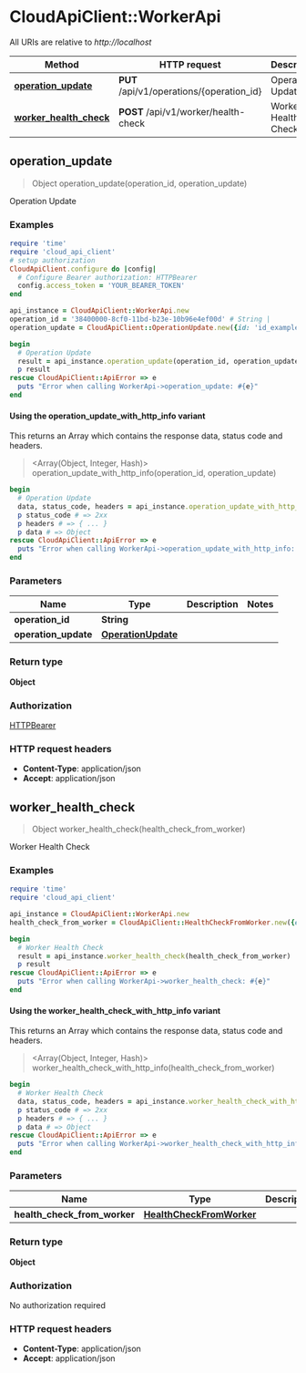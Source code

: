 # CloudApiClient::WorkerApi

All URIs are relative to *http://localhost*

| Method | HTTP request | Description |
| ------ | ------------ | ----------- |
| [**operation_update**](WorkerApi.md#operation_update) | **PUT** /api/v1/operations/{operation_id} | Operation Update |
| [**worker_health_check**](WorkerApi.md#worker_health_check) | **POST** /api/v1/worker/health-check | Worker Health Check |


## operation_update

> Object operation_update(operation_id, operation_update)

Operation Update

### Examples

```ruby
require 'time'
require 'cloud_api_client'
# setup authorization
CloudApiClient.configure do |config|
  # Configure Bearer authorization: HTTPBearer
  config.access_token = 'YOUR_BEARER_TOKEN'
end

api_instance = CloudApiClient::WorkerApi.new
operation_id = '38400000-8cf0-11bd-b23e-10b96e4ef00d' # String | 
operation_update = CloudApiClient::OperationUpdate.new({id: 'id_example', status: CloudApiClient::OperationStatus::FAILED}) # OperationUpdate | 

begin
  # Operation Update
  result = api_instance.operation_update(operation_id, operation_update)
  p result
rescue CloudApiClient::ApiError => e
  puts "Error when calling WorkerApi->operation_update: #{e}"
end
```

#### Using the operation_update_with_http_info variant

This returns an Array which contains the response data, status code and headers.

> <Array(Object, Integer, Hash)> operation_update_with_http_info(operation_id, operation_update)

```ruby
begin
  # Operation Update
  data, status_code, headers = api_instance.operation_update_with_http_info(operation_id, operation_update)
  p status_code # => 2xx
  p headers # => { ... }
  p data # => Object
rescue CloudApiClient::ApiError => e
  puts "Error when calling WorkerApi->operation_update_with_http_info: #{e}"
end
```

### Parameters

| Name | Type | Description | Notes |
| ---- | ---- | ----------- | ----- |
| **operation_id** | **String** |  |  |
| **operation_update** | [**OperationUpdate**](OperationUpdate.md) |  |  |

### Return type

**Object**

### Authorization

[HTTPBearer](../README.md#HTTPBearer)

### HTTP request headers

- **Content-Type**: application/json
- **Accept**: application/json


## worker_health_check

> Object worker_health_check(health_check_from_worker)

Worker Health Check

### Examples

```ruby
require 'time'
require 'cloud_api_client'

api_instance = CloudApiClient::WorkerApi.new
health_check_from_worker = CloudApiClient::HealthCheckFromWorker.new({environment_id: 'environment_id_example', execution_id: 'execution_id_example', message: 'message_example'}) # HealthCheckFromWorker | 

begin
  # Worker Health Check
  result = api_instance.worker_health_check(health_check_from_worker)
  p result
rescue CloudApiClient::ApiError => e
  puts "Error when calling WorkerApi->worker_health_check: #{e}"
end
```

#### Using the worker_health_check_with_http_info variant

This returns an Array which contains the response data, status code and headers.

> <Array(Object, Integer, Hash)> worker_health_check_with_http_info(health_check_from_worker)

```ruby
begin
  # Worker Health Check
  data, status_code, headers = api_instance.worker_health_check_with_http_info(health_check_from_worker)
  p status_code # => 2xx
  p headers # => { ... }
  p data # => Object
rescue CloudApiClient::ApiError => e
  puts "Error when calling WorkerApi->worker_health_check_with_http_info: #{e}"
end
```

### Parameters

| Name | Type | Description | Notes |
| ---- | ---- | ----------- | ----- |
| **health_check_from_worker** | [**HealthCheckFromWorker**](HealthCheckFromWorker.md) |  |  |

### Return type

**Object**

### Authorization

No authorization required

### HTTP request headers

- **Content-Type**: application/json
- **Accept**: application/json

